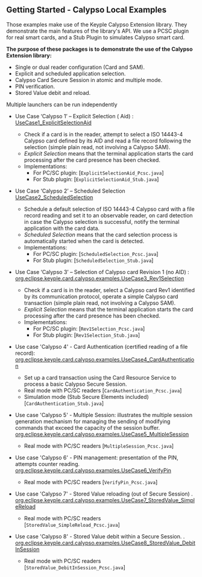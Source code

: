 Getting Started - Calypso Local Examples
---

Those examples make use of the Keyple Calypso Extension library. They demonstrate the main features of the library's
API. We use a PCSC plugin for real smart cards, and a Stub Plugin to simulates Calypso smart card.

**The purpose of these packages is to demonstrate the use of the Calypso Extension library:**

* Single or dual reader configuration (Card and SAM).
* Explicit and scheduled application selection.
* Calypso Card Secure Session in atomic and multiple mode.
* PIN verification.
* Stored Value debit and reload.

Multiple launchers can be run independently

* Use Case ‘Calypso 1’ – Explicit Selection (
  Aid) : [UseCase1_ExplicitSelectionAid](/src/main/java/org.eclipse.keyple.card.calypso.examples.UseCase1_ExplicitSelectionAid)
    * Check if a card is in the reader, attempt to select a ISO 14443-4 Calypso card defined by its AID and read a file
      record following the selection (simple plain read, not involving a Calypso SAM).
    * _Explicit Selection_ means that the terminal application starts the card processing after the card presence has
      been checked.
    * Implementations:
        * For PC/SC plugin: [`ExplicitSelectionAid_Pcsc.java`]
        * For Stub plugin: [`ExplicitSelectionAid_Stub.java`]
* Use Case ‘Calypso 2’ – Scheduled
  Selection [UseCase2_ScheduledSelection](/src/main/java/org.eclipse.keyple.card.calypso.examples.UseCase2_ScheduledSelection)
    * Schedule a default selection of ISO 14443-4 Calypso card with a file record reading and set it to an observable
      reader, on card detection in case the Calypso selection is successful, notify the terminal application with the
      card data.
    * _Scheduled Selection_ means that the card selection process is automatically started when the card is detected.
    * Implementations:
        * For PC/SC plugin: [`ScheduledSelection_Pcsc.java`]
        * For Stub plugin: [`ScheduledSelection_Stub.java`]
* Use Case ‘Calypso 3’ – Selection of Calypso card Revision 1 (no
  AID) : [org.eclipse.keyple.card.calypso.examples.UseCase3_Rev1Selection](/src/main/java/org.eclipse.keyple.card.calypso.examples.UseCase3_Rev1Selection)
    * Check if a card is in the reader, select a Calypso card Rev1 identified by its communication protocol, operate a
      simple Calypso card transaction (simple plain read, not involving a Calypso SAM).
    * _Explicit Selection_ means that the terminal application starts the card processing after the card presence has
      been checked.
    * Implementations:
        * For PC/SC plugin: [`Rev1Selection_Pcsc.java`]
        * For Stub plugin: [`Rev1Selection_Stub.java`]
* Use case 'Calypso 4' - Card Authentication (certified reading of a file
  record):  [org.eclipse.keyple.card.calypso.examples.UseCase4_CardAuthentication](/src/main/java/org.eclipse.keyple.card.calypso.examples.UseCase4_CardAuthentication)
    * Set up a card transaction using the Card Resource Service to process a basic Calypso Secure Session.
    * Real mode with PC/SC readers [`CardAuthentication_Pcsc.java`]
    * Simulation mode  (Stub Secure Elements included) [`CardAuthentication_Stub.java`]

* Use case 'Calypso 5' - Multiple Session: illustrates the multiple session generation mechanism for managing the
  sending of modifying commands that exceed the capacity of the session
  buffer. [org.eclipse.keyple.card.calypso.examples.UseCase5_MultipleSession](/src/main/java/org.eclipse.keyple.card.calypso.examples.UseCase5_MultipleSession)
    * Real mode with PC/SC readers [`MultipleSession_Pcsc.java`]

* Use case 'Calypso 6' - PIN management: presentation of the PIN, attempts counter
  reading. [org.eclipse.keyple.card.calypso.examples.UseCase6_VerifyPin](/src/main/java/org.eclipse.keyple.card.calypso.examples.UseCase6_VerifyPin)
    * Real mode with PC/SC readers [`VerifyPin_Pcsc.java`]

* Use case 'Calypso 7' - Stored Value reloading (out of Secure Session)
  . [org.eclipse.keyple.card.calypso.examples.UseCase7_StoredValue_SimpleReload](/src/main/java/org.eclipse.keyple.card.calypso.examples.UseCase7_StoredValue_SimpleReload)
    * Real mode with PC/SC readers [`StoredValue_SimpleReload_Pcsc.java`]

* Use case 'Calypso 8' - Stored Value debit within a Secure Session.
  . [org.eclipse.keyple.card.calypso.examples.UseCase8_StoredValue_DebitInSession](/src/main/java/org.eclipse.keyple.card.calypso.examples.UseCase8_StoredValue_DebitInSession)
    * Real mode with PC/SC readers [`StoredValue_DebitInSession_Pcsc.java`]